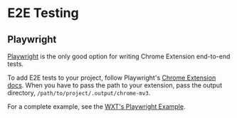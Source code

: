 # E2E Testing

## Playwright

[Playwright](https://playwright.dev) is the only good option for writing Chrome Extension end-to-end tests.

To add E2E tests to your project, follow Playwright's [Chrome Extension docs](https://playwright.dev/docs/chrome-extensions). When you have to pass the path to your extension, pass the output directory, `/path/to/project/.output/chrome-mv3`.

For a complete example, see the [WXT's Playwright Example](https://github.com/wxt-dev/examples/tree/main/examples/playwright-e2e-testing).
